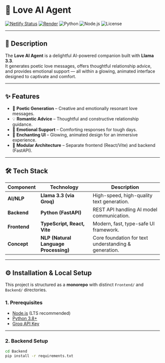 # 💖 Love AI Agent

[![Netlify Status](https://api.netlify.com/api/v1/badges/7ccf8965-22d6-4570-9c32-65a85e47a0a2/deploy-status)](https://app.netlify.com/sites/love-ai-agent/deploys)
[![Render](https://img.shields.io/badge/Backend-Render-blue)](https://render.com/)
![Python](https://img.shields.io/badge/Python-3.8%2B-yellow)
![Node.js](https://img.shields.io/badge/Node.js-LTS-green)
![License](https://img.shields.io/badge/License-MIT-lightgrey)

---

## 📖 Description
The **Love AI Agent** is a delightful AI-powered companion built with **Llama 3.3**.  
It generates poetic love messages, offers thoughtful relationship advice, and provides emotional support — all within a glowing, animated interface designed to captivate and comfort.  

---

## ✨ Features
- 💌 **Poetic Generation** – Creative and emotionally resonant love messages.  
- 💡 **Romantic Advice** – Thoughtful and constructive relationship guidance.  
- 🤗 **Emotional Support** – Comforting responses for tough days.  
- 🎨 **Enchanting UI** – Glowing, animated design for an immersive experience.  
- 🧩 **Modular Architecture** – Separate frontend (React/Vite) and backend (FastAPI).  

---

## 🛠 Tech Stack

| Component  | Technology                | Description                                           |
|------------|---------------------------|-------------------------------------------------------|
| **AI/NLP** | **Llama 3.3 (via Groq)** | High-speed, high-quality text generation.             |
| **Backend** | **Python (FastAPI)**     | REST API handling AI model communication.             |
| **Frontend** | **TypeScript, React, Vite** | Modern, fast, type-safe UI framework.            |
| **Concept** | **NLP (Natural Language Processing)** | Core foundation for text understanding & generation. |

---

## ⚙️ Installation & Local Setup

This project is structured as a **monorepo** with distinct `Frontend/` and `Backend/` directories.

### 1. Prerequisites
- [Node.js](https://nodejs.org/) (LTS recommended)  
- [Python 3.8+](https://www.python.org/)  
- [Groq API Key](https://groq.com/)  

---

### 2. Backend Setup

```bash
cd Backend
pip install -r requirements.txt




